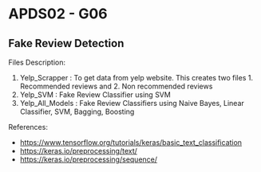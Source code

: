 # APDS02 - G06
## Fake Review Detection

Files Description:
1. Yelp_Scrapper : To get data from yelp website.
                  This creates two files 1. Recommended reviews and 2. Non recommended reviews
2. Yelp_SVM : Fake Review Classifier using SVM
3. Yelp_All_Models : Fake Review Classifiers using Naive Bayes, Linear Classifier, SVM, Bagging, Boosting


References:
- https://www.tensorflow.org/tutorials/keras/basic_text_classification
- https://keras.io/preprocessing/text/
- https://keras.io/preprocessing/sequence/
